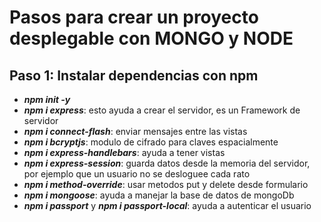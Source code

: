 # Pasos para crear un proyecto desplegable con MONGO y NODE
## Paso 1: Instalar dependencias con npm
+ _**npm init -y**_
+ _**npm i express**_: esto ayuda a crear el servidor, es un Framework de servidor
+ _**npm i connect-flash**_: enviar mensajes entre las vistas
+ _**npm i bcryptjs**_: modulo de cifrado para claves espacialmente
+ _**npm i express-handlebars**_: ayuda a tener vistas
+ _**npm i express-session**_: guarda datos desde la memoria del servidor, por ejemplo que un usuario no se desloguee cada rato
+ _**npm i method-override**_: usar metodos put y delete desde formulario
+ _**npm i mongoose**_: ayuda a manejar la base de datos de mongoDb
+ _**npm i passport**_ y _**npm i passport-local**_: ayuda a autenticar el usuario
